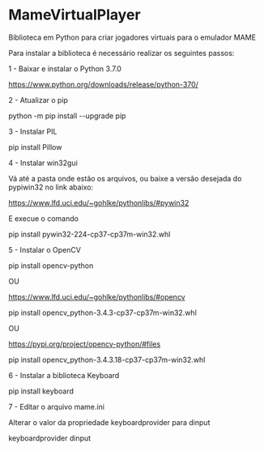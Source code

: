 # MameVirtualPlayer
Biblioteca em Python para criar jogadores virtuais para o emulador MAME

Para instalar a biblioteca é necessário realizar os seguintes passos:

1 - Baixar e instalar o Python 3.7.0

https://www.python.org/downloads/release/python-370/


2 - Atualizar o pip

python -m pip install --upgrade pip


3 - Instalar PIL

pip install Pillow


4 - Instalar win32gui

Vá até a pasta onde estão os arquivos, ou baixe a versão desejada do pypiwin32 no link abaixo:

https://www.lfd.uci.edu/~gohlke/pythonlibs/#pywin32

E execue o comando

pip install pywin32-224-cp37-cp37m-win32.whl


5 - Instalar o OpenCV

pip install opencv-python

OU

https://www.lfd.uci.edu/~gohlke/pythonlibs/#opencv

pip install opencv_python-3.4.3-cp37-cp37m-win32.whl

OU

https://pypi.org/project/opencv-python/#files

pip install opencv_python-3.4.3.18-cp37-cp37m-win32.whl


6 - Instalar a biblioteca Keyboard

pip install keyboard


7 - Editar o arquivo mame.ini

Alterar o valor da propriedade keyboardprovider para dinput

keyboardprovider          dinput
